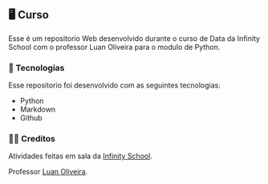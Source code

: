 ## 🖥️ Curso

Esse é um repositorio Web desenvolvido durante o curso de Data da Infinity School com o professor Luan Oliveira para o modulo de Python.

### 🔎 Tecnologias

Esse repositorio foi desenvolvido com as seguintes tecnologias:

- Python
- Markdown
- Github

### 🧑‍💻 Creditos

Atividades feitas em sala da [Infinity School](https://infinityschool.com.br/).

Professor [Luan Oliveira](https://www.linkedin.com/in/luanpdd/).
